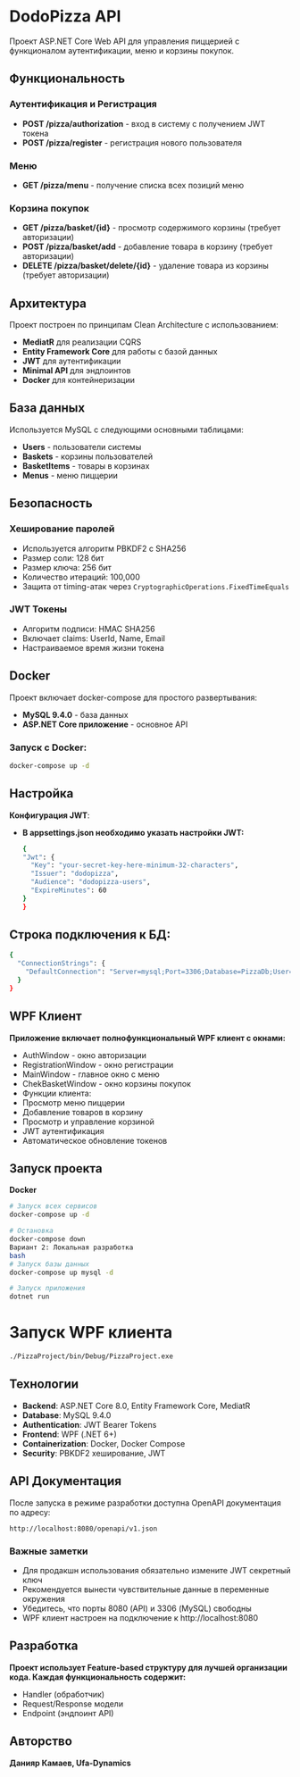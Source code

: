# DodoPizza API

Проект ASP.NET Core Web API для управления пиццерией с функционалом аутентификации, меню и корзины покупок.

## Функциональность

### Аутентификация и Регистрация
- **POST /pizza/authorization** - вход в систему с получением JWT токена
- **POST /pizza/register** - регистрация нового пользователя

### Меню
- **GET /pizza/menu** - получение списка всех позиций меню

### Корзина покупок
- **GET /pizza/basket/{id}** - просмотр содержимого корзины (требует авторизации)
- **POST /pizza/basket/add** - добавление товара в корзину (требует авторизации)
- **DELETE /pizza/basket/delete/{id}** - удаление товара из корзины (требует авторизации)

## Архитектура

Проект построен по принципам Clean Architecture с использованием:
- **MediatR** для реализации CQRS
- **Entity Framework Core** для работы с базой данных  
- **JWT** для аутентификации
- **Minimal API** для эндпоинтов
- **Docker** для контейнеризации

## База данных

Используется MySQL с следующими основными таблицами:
- **Users** - пользователи системы
- **Baskets** - корзины пользователей
- **BasketItems** - товары в корзинах
- **Menus** - меню пиццерии

## Безопасность

### Хеширование паролей
- Используется алгоритм PBKDF2 с SHA256
- Размер соли: 128 бит
- Размер ключа: 256 бит
- Количество итераций: 100,000
- Защита от timing-атак через `CryptographicOperations.FixedTimeEquals`

### JWT Токены
- Алгоритм подписи: HMAC SHA256
- Включает claims: UserId, Name, Email
- Настраиваемое время жизни токена

## Docker

Проект включает docker-compose для простого развертывания:
- **MySQL 9.4.0** - база данных
- **ASP.NET Core приложение** - основное API

### Запуск с Docker:
```bash
docker-compose up -d
```
## Настройка
**Конфигурация JWT**:
- **В appsettings.json необходимо указать настройки JWT:**
  ```bash
  {
  "Jwt": {
    "Key": "your-secret-key-here-minimum-32-characters",
    "Issuer": "dodopizza",
    "Audience": "dodopizza-users",
    "ExpireMinutes": 60
  }
  }
  ```
## Строка подключения к БД:
```bash
{
  "ConnectionStrings": {
    "DefaultConnection": "Server=mysql;Port=3306;Database=PizzaDb;User=root;Password=rootpassword;"
  }
}
```
## WPF Клиент
**Приложение включает полнофункциональный WPF клиент с окнами:**

- AuthWindow - окно авторизации
- RegistrationWindow - окно регистрации
- MainWindow - главное окно с меню
- ChekBasketWindow - окно корзины покупок
- Функции клиента:
- Просмотр меню пиццерии
- Добавление товаров в корзину
- Просмотр и управление корзиной
- JWT аутентификация
- Автоматическое обновление токенов

## Запуск проекта
**Docker**
```bash
# Запуск всех сервисов
docker-compose up -d

# Остановка
docker-compose down
Вариант 2: Локальная разработка
bash
# Запуск базы данных
docker-compose up mysql -d

# Запуск приложения
dotnet run
```
# Запуск WPF клиента
```bash
./PizzaProject/bin/Debug/PizzaProject.exe
```

## Технологии
- **Backend**: ASP.NET Core 8.0, Entity Framework Core, MediatR
- **Database**: MySQL 9.4.0
- **Authentication**: JWT Bearer Tokens
- **Frontend**: WPF (.NET 6+)
- **Containerization**: Docker, Docker Compose
- **Security**: PBKDF2 хеширование, JWT

## API Документация
После запуска в режиме разработки доступна OpenAPI документация по адресу:

```text
http://localhost:8080/openapi/v1.json
```
### Важные заметки
- Для продакшн использования обязательно измените JWT секретный ключ
- Рекомендуется вынести чувствительные данные в переменные окружения
- Убедитесь, что порты 8080 (API) и 3306 (MySQL) свободны
- WPF клиент настроен на подключение к http://localhost:8080

## Разработка
**Проект использует Feature-based структуру для лучшей организации кода. Каждая функциональность содержит:**
- Handler (обработчик)
- Request/Response модели
- Endpoint (эндпоинт API)

## Авторство 
**Данияр Камаев, Ufa-Dynamics**

  
